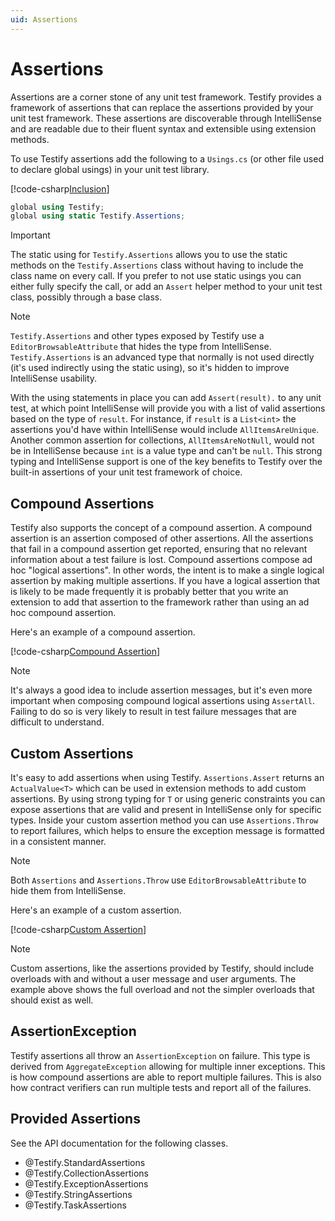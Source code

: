 ```yaml
---
uid: Assertions
---
```


# Assertions

Assertions are a corner stone of any unit test framework. Testify provides a framework of assertions that can replace the assertions provided by your unit test framework. These assertions are discoverable through IntelliSense and are readable due to their fluent syntax and extensible using extension methods.

To use Testify assertions add the following to a `Usings.cs` (or other file used to declare global usings) in your unit test library.

[!code-csharp[Inclusion](..\..\src\Examples\Testify.Examples\Inclusion.cs#L1-L2)]

```csharp
global using Testify;
global using static Testify.Assertions;
```

> [!IMPORTANT]
> The static using for `Testify.Assertions` allows you to use the static methods on the `Testify.Assertions` class without having to include the class name on every call. If you prefer to not use static usings you can either fully specify the call, or add an `Assert` helper method to your unit test class, possibly through a base class.

> [!NOTE]
> `Testify.Assertions` and other types exposed by Testify use a `EditorBrowsableAttribute` that hides the type from IntelliSense. `Testify.Assertions` is an advanced type that normally is not used directly (it's used indirectly using the static using), so it's hidden to improve IntelliSense usability.

With the using statements in place you can add `Assert(result).` to any unit test, at which point IntelliSense will provide you with a list of valid assertions based on the type of `result`. For instance, if `result` is a `List<int>` the assertions you'd have within IntelliSense would include `AllItemsAreUnique`. Another common assertion for collections, `AllItemsAreNotNull`, would not be in IntelliSense because `int` is a value type and can't be `null`. This strong typing and IntelliSense support is one of the key benefits to Testify over the built-in assertions of your unit test framework of choice.

## Compound Assertions

Testify also supports the concept of a compound assertion. A compound assertion is an assertion composed of other assertions. All the assertions that fail in a compound assertion get reported, ensuring that no relevant information about a test failure is lost. Compound assertions compose ad hoc "logical assertions". In other words, the intent is to make a single logical assertion by making multiple assertions. If you have a logical assertion that is likely to be made frequently it is probably better that you write an extension to add that assertion to the framework rather than using an ad hoc compound assertion.

Here's an example of a compound assertion.

[!code-csharp[Compound Assertion](..\..\src\Examples\Testify.Examples\Assertions\CompoundExample.cs)]

> [!NOTE]
> It's always a good idea to include assertion messages, but it's even more important when composing compound logical assertions using `AssertAll`. Failing to do so is very likely to result in test failure messages that are difficult to understand.

## Custom Assertions

It's easy to add assertions when using Testify. `Assertions.Assert` returns an `ActualValue<T>` which can be used in extension methods to add custom assertions. By using strong typing for `T` or using generic constraints you can expose assertions that are valid and present in IntelliSense only for specific types. Inside your custom assertion method you can use `Assertions.Throw` to report failures, which helps to ensure the exception message is formatted in a consistent manner.

> [!NOTE]
> Both `Assertions` and `Assertions.Throw` use `EditorBrowsableAttribute` to hide them from IntelliSense.

Here's an example of a custom assertion.

[!code-csharp[Custom Assertion](..\..\src\Examples\Testify.Examples\Assertions\CustomAssertionExample.cs)]

> [!NOTE]
> Custom assertions, like the assertions provided by Testify, should include overloads with and without a user message and user arguments. The example above shows the full overload and not the simpler overloads that should exist as well.

## AssertionException

Testify assertions all throw an `AssertionException` on failure. This type is derived from `AggregateException` allowing for multiple inner exceptions. This is how compound assertions are able to report multiple failures. This is also how contract verifiers can run multiple tests and report all of the failures.

## Provided Assertions

See the API documentation for the following classes.

* @Testify.StandardAssertions
* @Testify.CollectionAssertions
* @Testify.ExceptionAssertions
* @Testify.StringAssertions
* @Testify.TaskAssertions